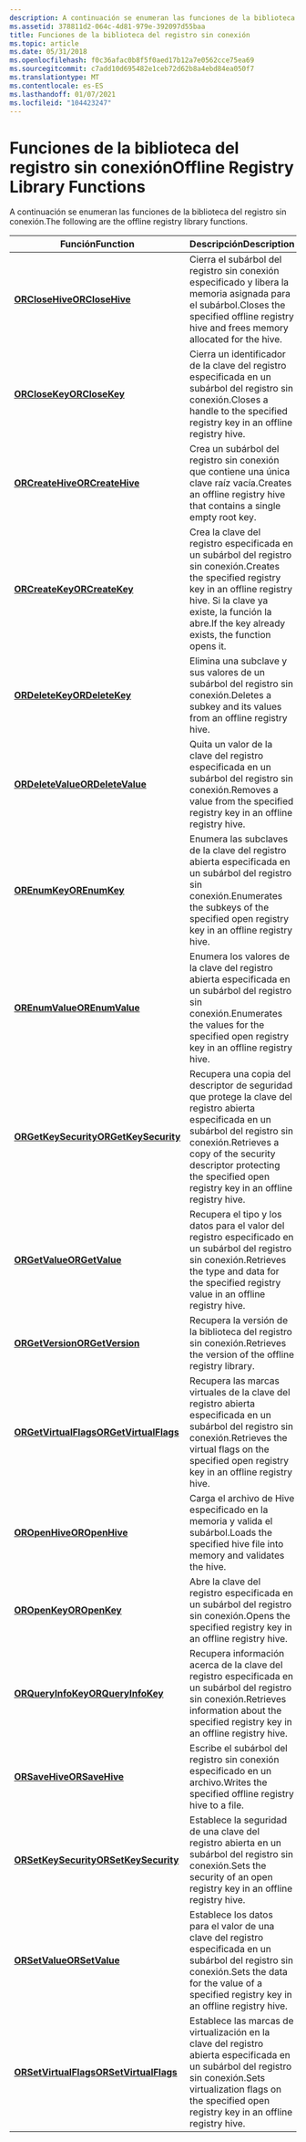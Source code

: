 ```yaml
---
description: A continuación se enumeran las funciones de la biblioteca del registro sin conexión.
ms.assetid: 378811d2-064c-4d81-979e-392097d55baa
title: Funciones de la biblioteca del registro sin conexión
ms.topic: article
ms.date: 05/31/2018
ms.openlocfilehash: f0c36afac0b8f5f0aed17b12a7e0562cce75ea69
ms.sourcegitcommit: c7add10d695482e1ceb72d62b8a4ebd84ea050f7
ms.translationtype: MT
ms.contentlocale: es-ES
ms.lasthandoff: 01/07/2021
ms.locfileid: "104423247"
---
```

# <a name="offline-registry-library-functions"></a><span data-ttu-id="643be-103">Funciones de la biblioteca del registro sin conexión</span><span class="sxs-lookup"><span data-stu-id="643be-103">Offline Registry Library Functions</span></span>

<span data-ttu-id="643be-104">A continuación se enumeran las funciones de la biblioteca del registro sin conexión.</span><span class="sxs-lookup"><span data-stu-id="643be-104">The following are the offline registry library functions.</span></span>



| <span data-ttu-id="643be-105">Función</span><span class="sxs-lookup"><span data-stu-id="643be-105">Function</span></span>                                       | <span data-ttu-id="643be-106">Descripción</span><span class="sxs-lookup"><span data-stu-id="643be-106">Description</span></span>                                                                                                         |
|------------------------------------------------|---------------------------------------------------------------------------------------------------------------------|
| [<span data-ttu-id="643be-107">**ORCloseHive**</span><span class="sxs-lookup"><span data-stu-id="643be-107">**ORCloseHive**</span></span>](orclosehive.md)             | <span data-ttu-id="643be-108">Cierra el subárbol del registro sin conexión especificado y libera la memoria asignada para el subárbol.</span><span class="sxs-lookup"><span data-stu-id="643be-108">Closes the specified offline registry hive and frees memory allocated for the hive.</span></span>                                 |
| [<span data-ttu-id="643be-109">**ORCloseKey**</span><span class="sxs-lookup"><span data-stu-id="643be-109">**ORCloseKey**</span></span>](orclosekey.md)               | <span data-ttu-id="643be-110">Cierra un identificador de la clave del registro especificada en un subárbol del registro sin conexión.</span><span class="sxs-lookup"><span data-stu-id="643be-110">Closes a handle to the specified registry key in an offline registry hive.</span></span>                                          |
| [<span data-ttu-id="643be-111">**ORCreateHive**</span><span class="sxs-lookup"><span data-stu-id="643be-111">**ORCreateHive**</span></span>](orcreatehive.md)           | <span data-ttu-id="643be-112">Crea un subárbol del registro sin conexión que contiene una única clave raíz vacía.</span><span class="sxs-lookup"><span data-stu-id="643be-112">Creates an offline registry hive that contains a single empty root key.</span></span>                                             |
| [<span data-ttu-id="643be-113">**ORCreateKey**</span><span class="sxs-lookup"><span data-stu-id="643be-113">**ORCreateKey**</span></span>](orcreatekey.md)             | <span data-ttu-id="643be-114">Crea la clave del registro especificada en un subárbol del registro sin conexión.</span><span class="sxs-lookup"><span data-stu-id="643be-114">Creates the specified registry key in an offline registry hive.</span></span> <span data-ttu-id="643be-115">Si la clave ya existe, la función la abre.</span><span class="sxs-lookup"><span data-stu-id="643be-115">If the key already exists, the function opens it.</span></span>   |
| [<span data-ttu-id="643be-116">**ORDeleteKey**</span><span class="sxs-lookup"><span data-stu-id="643be-116">**ORDeleteKey**</span></span>](ordeletekey.md)             | <span data-ttu-id="643be-117">Elimina una subclave y sus valores de un subárbol del registro sin conexión.</span><span class="sxs-lookup"><span data-stu-id="643be-117">Deletes a subkey and its values from an offline registry hive.</span></span>                                                      |
| [<span data-ttu-id="643be-118">**ORDeleteValue**</span><span class="sxs-lookup"><span data-stu-id="643be-118">**ORDeleteValue**</span></span>](ordeletevalue.md)         | <span data-ttu-id="643be-119">Quita un valor de la clave del registro especificada en un subárbol del registro sin conexión.</span><span class="sxs-lookup"><span data-stu-id="643be-119">Removes a value from the specified registry key in an offline registry hive.</span></span>                                        |
| [<span data-ttu-id="643be-120">**OREnumKey**</span><span class="sxs-lookup"><span data-stu-id="643be-120">**OREnumKey**</span></span>](orenumkey.md)                 | <span data-ttu-id="643be-121">Enumera las subclaves de la clave del registro abierta especificada en un subárbol del registro sin conexión.</span><span class="sxs-lookup"><span data-stu-id="643be-121">Enumerates the subkeys of the specified open registry key in an offline registry hive.</span></span>                              |
| [<span data-ttu-id="643be-122">**OREnumValue**</span><span class="sxs-lookup"><span data-stu-id="643be-122">**OREnumValue**</span></span>](orenumvalue.md)             | <span data-ttu-id="643be-123">Enumera los valores de la clave del registro abierta especificada en un subárbol del registro sin conexión.</span><span class="sxs-lookup"><span data-stu-id="643be-123">Enumerates the values for the specified open registry key in an offline registry hive.</span></span>                              |
| [<span data-ttu-id="643be-124">**ORGetKeySecurity**</span><span class="sxs-lookup"><span data-stu-id="643be-124">**ORGetKeySecurity**</span></span>](orgetkeysecurity.md)   | <span data-ttu-id="643be-125">Recupera una copia del descriptor de seguridad que protege la clave del registro abierta especificada en un subárbol del registro sin conexión.</span><span class="sxs-lookup"><span data-stu-id="643be-125">Retrieves a copy of the security descriptor protecting the specified open registry key in an offline registry hive.</span></span> |
| [<span data-ttu-id="643be-126">**ORGetValue**</span><span class="sxs-lookup"><span data-stu-id="643be-126">**ORGetValue**</span></span>](orgetvalue.md)               | <span data-ttu-id="643be-127">Recupera el tipo y los datos para el valor del registro especificado en un subárbol del registro sin conexión.</span><span class="sxs-lookup"><span data-stu-id="643be-127">Retrieves the type and data for the specified registry value in an offline registry hive.</span></span>                           |
| [<span data-ttu-id="643be-128">**ORGetVersion**</span><span class="sxs-lookup"><span data-stu-id="643be-128">**ORGetVersion**</span></span>](orgetversion.md)           | <span data-ttu-id="643be-129">Recupera la versión de la biblioteca del registro sin conexión.</span><span class="sxs-lookup"><span data-stu-id="643be-129">Retrieves the version of the offline registry library.</span></span>                                                              |
| [<span data-ttu-id="643be-130">**ORGetVirtualFlags**</span><span class="sxs-lookup"><span data-stu-id="643be-130">**ORGetVirtualFlags**</span></span>](orgetvirtualflags.md) | <span data-ttu-id="643be-131">Recupera las marcas virtuales de la clave del registro abierta especificada en un subárbol del registro sin conexión.</span><span class="sxs-lookup"><span data-stu-id="643be-131">Retrieves the virtual flags on the specified open registry key in an offline registry hive.</span></span>                         |
| [<span data-ttu-id="643be-132">**OROpenHive**</span><span class="sxs-lookup"><span data-stu-id="643be-132">**OROpenHive**</span></span>](oropenhive.md)               | <span data-ttu-id="643be-133">Carga el archivo de Hive especificado en la memoria y valida el subárbol.</span><span class="sxs-lookup"><span data-stu-id="643be-133">Loads the specified hive file into memory and validates the hive.</span></span>                                                   |
| [<span data-ttu-id="643be-134">**OROpenKey**</span><span class="sxs-lookup"><span data-stu-id="643be-134">**OROpenKey**</span></span>](oropenkey.md)                 | <span data-ttu-id="643be-135">Abre la clave del registro especificada en un subárbol del registro sin conexión.</span><span class="sxs-lookup"><span data-stu-id="643be-135">Opens the specified registry key in an offline registry hive.</span></span>                                                       |
| [<span data-ttu-id="643be-136">**ORQueryInfoKey**</span><span class="sxs-lookup"><span data-stu-id="643be-136">**ORQueryInfoKey**</span></span>](orqueryinfokey.md)       | <span data-ttu-id="643be-137">Recupera información acerca de la clave del registro especificada en un subárbol del registro sin conexión.</span><span class="sxs-lookup"><span data-stu-id="643be-137">Retrieves information about the specified registry key in an offline registry hive.</span></span>                                 |
| [<span data-ttu-id="643be-138">**ORSaveHive**</span><span class="sxs-lookup"><span data-stu-id="643be-138">**ORSaveHive**</span></span>](orsavehive.md)               | <span data-ttu-id="643be-139">Escribe el subárbol del registro sin conexión especificado en un archivo.</span><span class="sxs-lookup"><span data-stu-id="643be-139">Writes the specified offline registry hive to a file.</span></span>                                                               |
| [<span data-ttu-id="643be-140">**ORSetKeySecurity**</span><span class="sxs-lookup"><span data-stu-id="643be-140">**ORSetKeySecurity**</span></span>](orsetkeysecurity.md)   | <span data-ttu-id="643be-141">Establece la seguridad de una clave del registro abierta en un subárbol del registro sin conexión.</span><span class="sxs-lookup"><span data-stu-id="643be-141">Sets the security of an open registry key in an offline registry hive.</span></span>                                              |
| [<span data-ttu-id="643be-142">**ORSetValue**</span><span class="sxs-lookup"><span data-stu-id="643be-142">**ORSetValue**</span></span>](orsetvalue.md)               | <span data-ttu-id="643be-143">Establece los datos para el valor de una clave del registro especificada en un subárbol del registro sin conexión.</span><span class="sxs-lookup"><span data-stu-id="643be-143">Sets the data for the value of a specified registry key in an offline registry hive.</span></span>                                |
| [<span data-ttu-id="643be-144">**ORSetVirtualFlags**</span><span class="sxs-lookup"><span data-stu-id="643be-144">**ORSetVirtualFlags**</span></span>](orsetvirtualflags.md) | <span data-ttu-id="643be-145">Establece las marcas de virtualización en la clave del registro abierta especificada en un subárbol del registro sin conexión.</span><span class="sxs-lookup"><span data-stu-id="643be-145">Sets virtualization flags on the specified open registry key in an offline registry hive.</span></span>                           |



 

 

 




